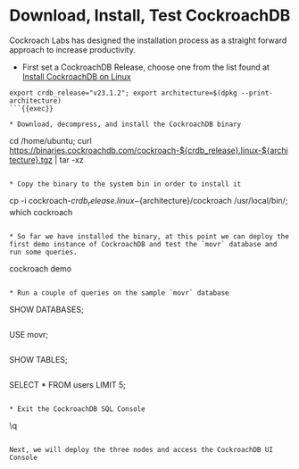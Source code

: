 # Download, Install, Test CockroachDB

Cockroach Labs has designed the installation process as a straight forward approach to increase productivity.

* First set a CockroachDB Release, choose one from the list found at [Install CockroachDB on Linux](https://www.cockroachlabs.com/docs/v23.1/install-cockroachdb-linux#install-binary)

```
export crdb_release="v23.1.2"; export architecture=$(dpkg --print-architecture)
```{{exec}}

* Download, decompress, and install the CockroachDB binary

```
cd /home/ubuntu; curl https://binaries.cockroachdb.com/cockroach-${crdb_release}.linux-${architecture}.tgz | tar -xz
```{{exec}}

* Copy the binary to the system bin in order to install it

```
cp -i cockroach-${crdb_release}.linux-${architecture}/cockroach /usr/local/bin/; which cockroach
```{{exec}}

* So far we have installed the binary, at this point we can deploy the first demo instance of CockroachDB and test the `movr` database and run some queries.

```
cockroach demo
```{{exec}}

* Run a couple of queries on the sample `movr` database

```
SHOW DATABASES;
```{{exec}}

```
USE movr;
```{{exec}}

```
SHOW TABLES;
```{{exec}}

```
SELECT * FROM users LIMIT 5;
```{{exec}}

* Exit the CockroachDB SQL Console

```
\q
```{{exec}}

Next, we will deploy the three nodes and access the CockroachDB UI Console